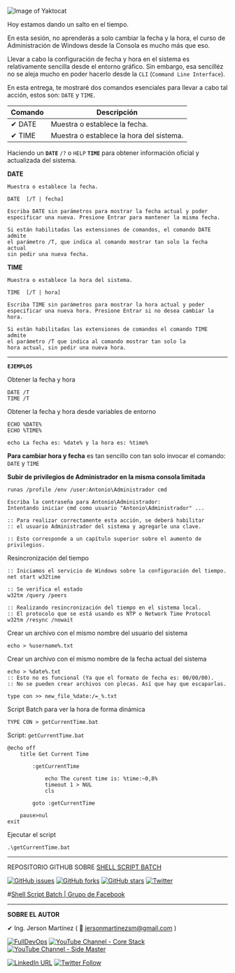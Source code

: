 <!-- [![#10. Gestión del PROMPT - Administración de Windows desde la Consola](https://img.youtube.com/vi/q71bisp9q4c/maxresdefault.jpg)](https://youtu.be/q71bisp9q4c "#10. Gestión del PROMPT - Administración de Windows desde la Consola") -->

![Image of Yaktocat](https://i.ibb.co/j6t9YG2/Administraci-n-de-Windows-desde-la-Consola-3.png)

Hoy estamos dando un salto en el tiempo. 

En esta sesión, no aprenderás a solo cambiar la fecha y la hora, el curso de Administración de Windows desde la Consola es mucho más que eso.

Llevar a cabo la configuración de fecha y hora en el sistema es relativamente sencilla desde el entorno gráfico. Sin embargo, esa sencilléz no se aleja mucho en poder hacerlo desde la `CLI` (`Command Line Interface`).

En esta entrega, te mostraré dos comandos esenciales para llevar a cabo tal acción, estos son: `DATE` y `TIME`.

Comando | Descripción
------------ | -------------
✔ DATE | Muestra o establece la fecha.
✔ TIME | Muestra o establece la hora del sistema.

Haciendo un **`DATE`** `/?` o `HELP` **`TIME`** para obtener información oficial y actualizada del sistema.


**DATE**

```
Muestra o establece la fecha.

DATE  [/T | fecha]

Escriba DATE sin parámetros para mostrar la fecha actual y poder 
especificar una nueva. Presione Entrar para mantener la misma fecha.

Si están habilitadas las extensiones de comandos, el comando DATE admite
el parámetro /T, que indica al comando mostrar tan solo la fecha actual
sin pedir una nueva fecha.
```

**TIME**

```
Muestra o establece la hora del sistema.

TIME  [/T | hora]

Escriba TIME sin parámetros para mostrar la hora actual y poder
especificar una nueva hora. Presione Entrar si no desea cambiar la hora.

Si están habilitadas las extensiones de comandos el comando TIME admite
el parámetro /T que indica al comando mostrar tan solo la
hora actual, sin pedir una nueva hora.
```

---

**`EJEMPLOS`**

Obtener la fecha y hora

```batch
DATE /T
TIME /T
```

Obtener la fecha y hora desde variables de entorno

```batch
ECHO %DATE%
ECHO %TIME%

echo La fecha es: %date% y la hora es: %time%
```

**Para cambiar hora y fecha** es tan sencillo con tan solo invocar el comando:
 `DATE` y `TIME`

**Subir de privilegios de Administrador en la misma consola limitada**

```batch
runas /profile /env /user:Antonio\Administrador cmd

Escriba la contraseña para Antonio\Administrador:
Intentando iniciar cmd como usuario "Antonio\Administrador" ...

:: Para realizar correctamente esta acción, se deberá habilitar 
:: el usuario Administrador del sistema y agregarle una clave.

:: Esto corresponde a un capítulo superior sobre el aumento de privilegios.
```

Resincronización del tiempo

```batch
:: Iniciamos el servicio de Windows sobre la configuración del tiempo.
net start w32time

:: Se verifica el estado
w32tm /query /peers

:: Realizando resincronización del tiempo en el sistema local.
:: El protocolo que se está usando es NTP o Network Time Protocol
w32tm /resync /nowait
```

Crear un archivo con el mismo nombre del usuario del sistema

```batch
echo > %username%.txt
```

Crear un archivo con el mismo nombre de la fecha actual del sistema

```batch
echo > %date%.txt
:: Esto no es funcional (Ya que el formato de fecha es: 00/00/00). 
:: No se pueden crear archivos con plecas. Así que hay que escaparlas.

type con >> new_file_%date:/=_%.txt
```

Script Batch para ver la hora de forma dinámica

```batch
TYPE CON > getCurrentTime.bat
```

Script: `getCurrentTime.bat`
```batch
@echo off
	title Get Current Time

		:getCurrentTime

			echo The curent time is: %time:~0,8%
			timeout 1 > NUL
			cls

		goto :getCurrentTime

	pause>nul
exit
```

Ejecutar el script

```batch
.\getCurrentTime.bat
```

---

REPOSITORIO GITHUB SOBRE <a href="https://github.com/jersonmartinez/ShellScriptBatch" target="_blank">SHELL SCRIPT BATCH</a>

<a href="https://github.com/jersonmartinez/ShellScriptBatch/issues" target="_blank"><img alt="GitHub issues" src="https://img.shields.io/github/issues/jersonmartinez/ShellScriptBatch"></a>
<a href="https://github.com/jersonmartinez/ShellScriptBatch/network" target="_blank"><img alt="GitHub forks" src="https://img.shields.io/github/forks/jersonmartinez/ShellScriptBatch"></a>
<a href="https://github.com/jersonmartinez/ShellScriptBatch/stargazers" target="_blank"><img alt="GitHub stars" src="https://img.shields.io/github/stars/jersonmartinez/ShellScriptBatch"></a>
<a href="https://twitter.com/intent/tweet?text=Wow:&url=https%3A%2F%2Fgithub.com%2Fjersonmartinez%2FShellScriptBatch" target="_blank"><img alt="Twitter" src="https://img.shields.io/twitter/url?style=social&url=https%3A%2F%2Fgithub.com%2Fjersonmartinez%2FShellScriptBatch"></a>

#<a href="https://www.facebook.com/groups/ShellScriptBatch/" target="_blank">Shell Script Batch | Grupo de Facebook</a>

---

**SOBRE EL AUTOR**

✔ Ing. Jerson Martínez ( 💌 jersonmartinezsm@gmail.com )

<a href="https://www.fulldevops.es/?suscribirse" target="_blank"><img alt="FullDevOps" src="https://img.shields.io/twitter/url?color=9cf&label=%40FullDevOps&logo=FullDevOps&logoColor=informational&style=for-the-badge&url=https%3A%2F%2Ftwitter.com%2Fantoniomorenosm"></a>
<a href="https://www.youtube.com/user/gvideosmtutorialesgm/videos" target="_blank"><img alt="YouTube Channel - Core Stack" src="https://img.shields.io/twitter/url?color=red&label=%40Core%20Stack&logo=Side%20Master&logoColor=yellow&style=for-the-badge&url=https%3A%2F%2Ftwitter.com%2Fantoniomorenosm"></a>
<a href="https://www.youtube.com/user/sidemastersup::o/videos" target="_blank"><img alt="YouTube Channel - Side Master" src="https://img.shields.io/twitter/url?color=red&label=%40Side%20Master&logo=Side%20Master&logoColor=yellow&style=for-the-badge&url=https%3A%2F%2Ftwitter.com%2Fantoniomorenosm"></a>

<a href="https://www.linkedin.com/in/jersonmartinezsm/" target="_blank"><img alt="LinkedIn URL" src="https://img.shields.io/twitter/url?label=Ing.%20Jerson%20Mart%C3%ADnez&logo=linkedin&style=social&url=https%3A%2F%2Fwww.linkedin.com%2Fin%2Fjersonmartinezsm%2F"></a>
<a href="https://twitter.com/antoniomorenosm" target="_blank"><img alt="Twitter Follow" src="https://img.shields.io/twitter/follow/antoniomorenosm?label=S%C3%ADgueme%20en%20%40antoniomorenosm&style=social"></a>